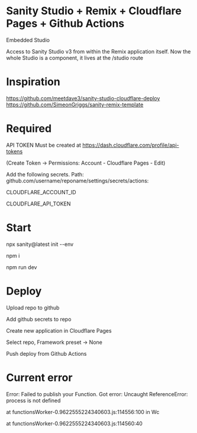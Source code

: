 # Sanity Studio + Remix + Cloudflare Pages + Github Actions

Embedded Studio

Access to Sanity Studio v3 from within the Remix application itself. Now the whole Studio is a component, it lives at the /studio route
# Inspiration
https://github.com/meetdave3/sanity-studio-cloudflare-deploy
https://github.com/SimeonGriggs/sanity-remix-template

# Required
API TOKEN Must be created at https://dash.cloudflare.com/profile/api-tokens

(Create Token -> Permissions: Account - Cloudflare Pages - Edit)

Add the following secrets. Path: github.com/username/reponame/settings/secrets/actions:

CLOUDFLARE_ACCOUNT_ID

CLOUDFLARE_API_TOKEN

# Start
npx sanity@latest init --env

npm i

npm run dev

# Deploy
Upload repo to github

Add github secrets to repo

Create new application in Cloudflare Pages

Select repo, Framework preset -> None

Push deploy from Github Actions


# Current error

Error: Failed to publish your Function. Got error: Uncaught ReferenceError: process is not defined

at functionsWorker-0.9622555224340603.js:114556:100 in Wc
  
at functionsWorker-0.9622555224340603.js:114560:40
